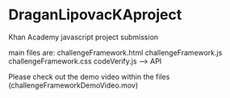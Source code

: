 # DraganLipovacKAproject
Khan Academy javascript project submission

main files are:
challengeFramework.html
challengeFramework.js
challengeFramework.css
codeVerify.js --> API

Please check out the demo video within the files (challengeFrameworkDemoVideo.mov)
